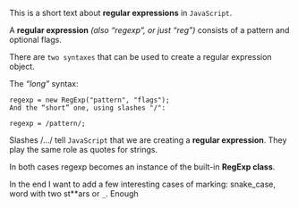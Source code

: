 This is a short text about **regular expressions** in `JavaScript`.

A **regular expression** _(also “regexp”, or just “reg”)_ consists of a pattern and optional flags.

There are `two syntaxes` that can be used to create a regular expression object.

The _“long”_ syntax:
```
regexp = new RegExp("pattern", "flags");
And the “short” one, using slashes "/":
```
```
regexp = /pattern/;
```

Slashes /.../ tell `JavaScript` that we are creating a **regular expression**. They play the same role as quotes for strings.

In both cases regexp becomes an instance of the built-in **RegExp class**.

In the end I want to add a few interesting cases of marking: snake_case, word with two st**ars or `_`. Enough